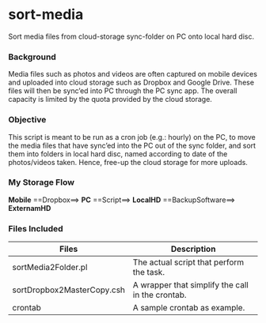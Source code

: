 # sort-media
Sort media files from cloud-storage sync-folder on PC onto local hard disc.

### Background
Media files such as photos and videos are often captured on mobile
devices and uploaded into cloud storage such as Dropbox and Google
Drive. These files will then be sync’ed into PC through the PC sync
app. The overall capacity is limited by the quota provided by the cloud
storage.

### Objective
This script is meant to be run as a cron job (e.g.: hourly) on the PC,
to move the media files that have sync’ed into the PC out of the sync
folder, and sort them into folders in local hard disc, named according
to date of the photos/videos taken. Hence, free-up the cloud storage
for more uploads.

### My Storage Flow
**Mobile** ==Dropbox==> **PC** ==Script==> **LocalHD** ==BackupSoftware==> **ExternamHD**

### Files Included
| Files                      | Description                                      |
|----------------------------|--------------------------------------------------|
| sortMedia2Folder.pl        | The actual script that perform the task.         |
| sortDropbox2MasterCopy.csh | A wrapper that simplify the call in the crontab. |
| crontab                    | A sample crontab as example.                     |

